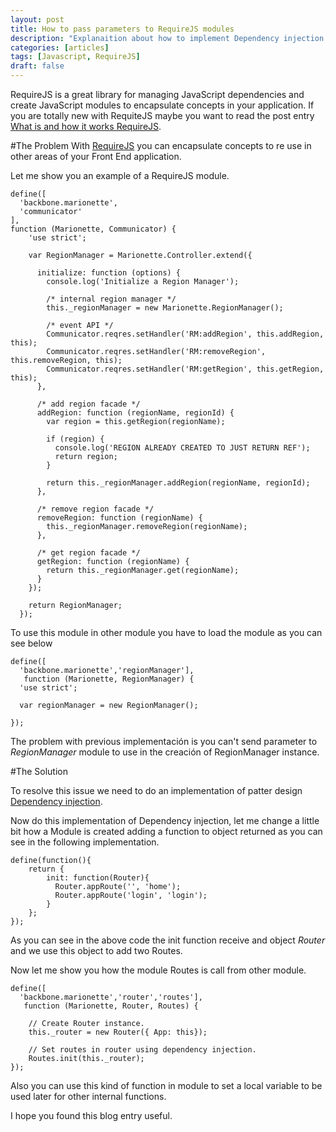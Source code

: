 ```yaml
---
layout: post
title: How to pass parameters to RequireJS modules
description: "Explanaition about how to implement Dependency injection in RequireJS modules "
categories: [articles]
tags: [Javascript, RequireJS]
draft: false
---
```

RequireJS is a great library for managing JavaScript dependencies and create JavaScript modules to encapsulate concepts in your application. If you are totally new with RequiteJS maybe you want to read the post entry <a target='_blank' href="{{site.url}}//articles/2014/06/01/what-is-and-how-it-works-requirejs/">What is and how it works RequireJS</a>.

#The Problem
With <a target='_blank' href="http://requirejs.org/">RequireJS</a> you can encapsulate concepts to re use in other areas of your Front End application.

Let me show you an example of a RequireJS module.

```
define([
  'backbone.marionette',
  'communicator'
],
function (Marionette, Communicator) {
    'use strict';

    var RegionManager = Marionette.Controller.extend({

      initialize: function (options) {
        console.log('Initialize a Region Manager');

        /* internal region manager */
        this._regionManager = new Marionette.RegionManager();

        /* event API */
        Communicator.reqres.setHandler('RM:addRegion', this.addRegion, this);
        Communicator.reqres.setHandler('RM:removeRegion', this.removeRegion, this);
        Communicator.reqres.setHandler('RM:getRegion', this.getRegion, this);
      },

      /* add region facade */
      addRegion: function (regionName, regionId) {
        var region = this.getRegion(regionName);

        if (region) {
          console.log('REGION ALREADY CREATED TO JUST RETURN REF');
          return region;
        }

        return this._regionManager.addRegion(regionName, regionId);
      },

      /* remove region facade */
      removeRegion: function (regionName) {
        this._regionManager.removeRegion(regionName);
      },

      /* get region facade */
      getRegion: function (regionName) {
        return this._regionManager.get(regionName);
      }
    });

    return RegionManager;
  });
```
To use this module in other module you have to load the module as you can see below

```
define([
  'backbone.marionette','regionManager'],
   function (Marionette, RegionManager) {
  'use strict';

  var regionManager = new RegionManager();

});
```

The problem with previous implementación is you can't send parameter to *RegionManager* module to use in the creación of RegionManager instance.

#The Solution

To resolve this issue we need to do an implementation of patter design <a target='_blank' href="http://en.wikipedia.org/wiki/Dependency_injection">Dependency injection</a>.

Now do this implementation of Dependency injection, let me change a little bit how a Module is created adding a function to object returned as you can see in the following implementation.

```
define(function(){
    return {
        init: function(Router){
          Router.appRoute('', 'home');
          Router.appRoute('login', 'login');
        }
    };
});
```
As you can see in the above code the init function receive and object *Router* and we use this object to add two Routes.

Now let me show you how the module Routes is call from other module.

```
define([
  'backbone.marionette','router','routes'],
   function (Marionette, Router, Routes) {

    // Create Router instance.
    this._router = new Router({ App: this});

    // Set routes in router using dependency injection.
    Routes.init(this._router);
});
```

Also you can use this kind of function in module to set a local variable to be used later for other internal functions.

I hope you found this blog entry useful.

